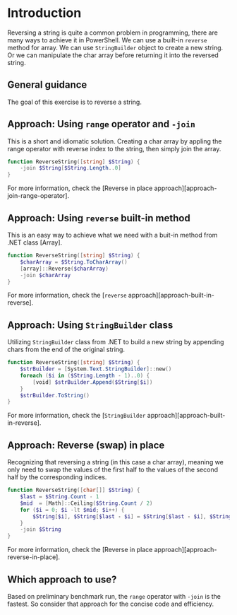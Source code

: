 # Introduction

Reversing a string is quite a common problem in programming, there are many ways to achieve it in PowerShell.
We can use a built-in `reverse` method for array.
We can use `StringBuilder` object to create a new string.
Or we can manipulate the char array before returning it into the reversed string.


## General guidance

The goal of this exercise is to reverse a string.


## Approach: Using `range` operator and `-join`

This is a short and idiomatic solution.
Creating a char array by appling the range operator with reverse index to the string, then simply join the array.

```powershell
function ReverseString([string] $String) {
    -join $String[$String.Length..0]
}
```

For more information, check the [Reverse in place approach][approach-join-range-operator].


## Approach: Using `reverse` built-in method

This is an easy way to achieve what we need with a buit-in method from .NET class [Array].

```powershell
function ReverseString([string] $String) {
    $charArray = $String.ToCharArray()
    [array]::Reverse($charArray)
    -join $charArray
}
```

For more information, check the [`reverse` approach][approach-built-in-reverse].


## Approach: Using `StringBuilder` class

Utilizing `StringBuilder` class from .NET to build a new string by appending chars from the end of the original string.

```powershell
function ReverseString([string] $String) {
    $strBuilder = [System.Text.StringBuilder]::new()
    foreach ($i in ($String.Length - 1)..0) {
        [void] $strBuilder.Append($String[$i])
    }
    $strBuilder.ToString()
}
```

For more information, check the [`StringBuilder` approach][approach-built-in-reverse].


## Approach: Reverse (swap) in place

Recognizing that reversing a string (in this case a char array), meaning we only need to swap the values of the first half to the values of the second half by the corresponding indices.

```powershell
function ReverseString([char[]] $String) {
    $last = $String.Count - 1
    $mid  = [Math]::Ceiling($String.Count / 2)
    for ($i = 0; $i -lt $mid; $i++) {
        $String[$i], $String[$last - $i] = $String[$last - $i], $String[$i]
    }
    -join $String
}
```

For more information, check the [Reverse in place approach][approach-reverse-in-place].


## Which approach to use?

Based on preliminary benchmark run, the `range` operator with `-join` is the fastest. So consider that approach for the concise code and efficiency.


